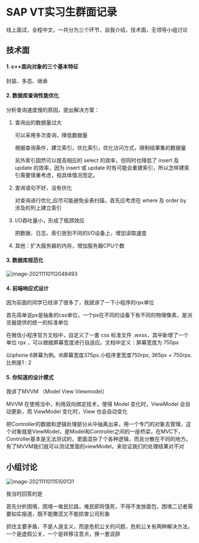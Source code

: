 # SAP VT实习生群面记录

线上面试，全程中文，一共分为三个环节，自我介绍，技术面，无领导小组讨论

## 技术面

#### 1. c++面向对象的三个基本特征

封装、多态、继承

#### 2. 数据库查询性能优化

分析查询速度慢的原因，提出解决方案：

1. 查询出的数据量过大

   可以采用多次查询，降低数据量

   根据查询条件，建立索引，优化索引，优化访问方式，限制结果集的数据量

   另外索引固然可以提高相应的 select 的效率，但同时也降低了 insert 及 update 的效率，因为 insert 或 update 时有可能会重建索引，所以怎样建索引需要慎重考虑，视具体情况而定。

2. 查询语句不好，没有优化

   对查询进行优化,应尽可能避免全表扫描，首先应考虑在 where 及 order by 涉及的列上建立索引

3. I/O吞吐量小，形成了瓶颈效应

   把数据、日志、索引放到不同的I/O设备上，增加读取速度

4. 其他：扩大服务器的内存，增加服务器CPU个数

#### 3. 数据库规范化

![image-20211110112048493](https://caiyiimg.oss-cn-shanghai.aliyuncs.com/typora/20211111163833.png)

#### 4. 前端响应式设计

因为前面的同学已经讲了很多了，我就讲了一下小程序的rpx单位

首先简单说px是抽象的css单位，一个px在不同的设备下有不同的物理像素，是浏览器提供的统一的标准单位

在微信小程序官方文档中，自定义了一套 css 标准文件 .wxss，其中新增了一个单位 rpx ，可以根据屏幕宽度进行自适应。文档中定义：屏幕宽度为 750px

以iphone 6屏幕为例。i6屏幕宽度375px.小程序里宽度750rpx, 365px = 750rpx.比例是1 : 2

#### 5. 你知道的设计模式

我讲了MVVM （Model View Viewmodel）

MVVM 在使用当中，利用双向绑定技术，使得 Model 变化时，ViewModel 会自动更新，而 ViewModel 变化时，View 也会自动变化

把Controller的数据和逻辑处理部分从中抽离出来，用一个专门的对象去管理，这个对象就是ViewModel，是Model和Controller之间的一座桥梁，在MVC下，Controller基本是无法测试的，里面混杂了个各种逻辑，而且分散在不同的地方。有了MVVM我们就可以测试里面的viewModel，来验证我们的处理结果对不对



## 小组讨论

![image-20211110115100131](https://caiyiimg.oss-cn-shanghai.aliyuncs.com/typora/20211111163405.png)

我当时回答的是

首先分析困境，困境一难民拦路，难民即将饿死，不得不发放面包，困境二记者需要如实报道，既不能撒谎又不能损害公司形象

抓住主要矛盾，不是人道主义，而是危机公关的问题，危机公关有两种解决方法，一个是虚假公关，一个是转移注意点，换一套说辞

